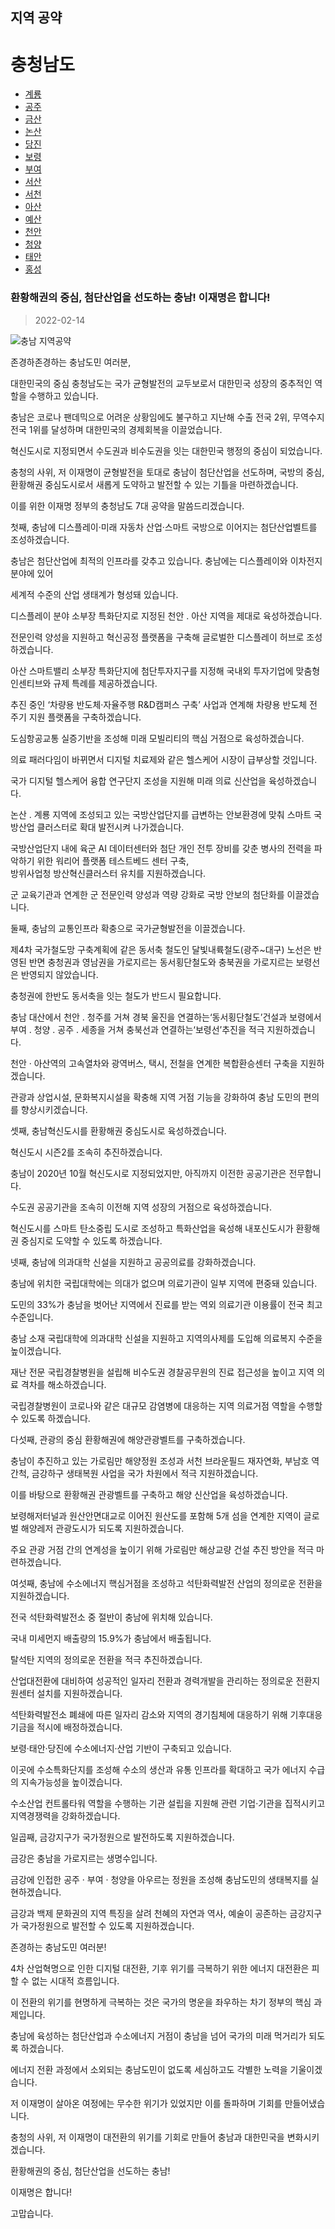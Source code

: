 ## 지역 공약

# 충청남도

- [계룡](./005_012_001/005_012_001.md)
- [공주](./005_012_002/005_012_002.md)
- [금산](./005_012_003/005_012_003.md)
- [논산](./005_012_004/005_012_004.md)
- [당진](./005_012_005/005_012_005.md)
- [보령](./005_012_006/005_012_006.md)
- [부여](./005_012_007/005_012_007.md)
- [서산](./005_012_008/005_012_008.md)
- [서천](./005_012_009/005_012_009.md)
- [아산](./005_012_010/005_012_010.md)
- [예산](./005_012_011/005_012_011.md)
- [천안](./005_012_012/005_012_012.md)
- [청양](./005_012_013/005_012_013.md)
- [태안](./005_012_014/005_012_014.md)
- [홍성](./005_012_015/005_012_015.md)

### 환황해권의 중심, 첨단산업을 선도하는 충남! 이재명은 합니다!
> 2022-02-14

![충남 지역공약](./005_012.png)

존경하존경하는 충남도민 여러분, 

대한민국의 중심 충청남도는 국가 균형발전의 교두보로서
대한민국 성장의 중추적인 역할을 수행하고 있습니다.

충남은 코로나 팬데믹으로 어려운 상황임에도 불구하고
지난해 수출 전국 2위, 무역수지 전국 1위를 달성하며
대한민국의 경제회복을 이끌었습니다.

혁신도시로 지정되면서 수도권과 비수도권을 잇는
대한민국 행정의 중심이 되었습니다. 
 
충청의 사위, 저 이재명이 
균형발전을 토대로 충남이 첨단산업을 선도하며, 
국방의 중심, 환황해권 중심도시로서 
새롭게 도약하고 발전할 수 있는 기틀을 마련하겠습니다. 

이를 위한 이재명 정부의 충청남도 7대 공약을 말씀드리겠습니다. 

첫째, 충남에 디스플레이‧미래 자동차 산업‧스마트 국방으로 이어지는 
첨단산업벨트를 조성하겠습니다.

충남은 첨단산업에 최적의 인프라를 갖추고 있습니다. 
충남에는 디스플레이와 이차전지 분야에 있어

세계적 수준의 산업 생태계가 형성돼 있습니다.

디스플레이 분야 소부장 특화단지로 지정된
천안 ․ 아산 지역을 제대로 육성하겠습니다.

전문인력 양성을 지원하고 혁신공정 플랫폼을 구축해
글로벌한 디스플레이 허브로 조성하겠습니다.

아산 스마트밸리 소부장 특화단지에 첨단투자지구를 지정해
국내외 투자기업에 맞춤형 인센티브와 규제 특례를 제공하겠습니다. 

추진 중인 ‘차량용 반도체‧자율주행 R&D캠퍼스 구축’ 사업과 연계해
차량용 반도체 전 주기 지원 플랫폼을 구축하겠습니다. 

도심항공교통 실증기반을 조성해
미래 모빌리티의 핵심 거점으로 육성하겠습니다.

의료 패러다임이 바뀌면서 
디지털 치료제와 같은 헬스케어 시장이 급부상할 것입니다.

국가 디지털 헬스케어 융합 연구단지 조성을 지원해 
미래 의료 신산업을 육성하겠습니다.

논산 ․ 계룡 지역에 조성되고 있는 국방산업단지를 
급변하는 안보환경에 맞춰
스마트 국방산업 클러스터로 확대 발전시켜 나가겠습니다.

국방산업단지 내에 육군 AI 데이터센터와 
첨단 개인 전투 장비를 갖춘 병사의 전력을 파악하기 위한 
워리어 플랫폼 테스트베드 센터 구축,  
방위사업청 방산혁신클러스터 유치를 지원하겠습니다.

군 교육기관과 연계한 군 전문인력 양성과 역량 강화로 
국방 안보의 첨단화를 이끌겠습니다.

둘째, 충남의 교통인프라 확충으로 국가균형발전을 이끌겠습니다.

제4차 국가철도망 구축계획에 
같은 동서축 철도인 달빛내륙철도(광주~대구) 노선은 반영된 반면
충청권과 영남권을 가로지르는 동서횡단철도와 
충북권을 가로지르는 보령선은 반영되지 않았습니다. 

충청권에 한반도 동서축을 잇는 철도가 반드시 필요합니다.

충남 대산에서 천안 ․ 청주를 거쳐 
경북 울진을 연결하는‘동서횡단철도’건설과 
보령에서 부여 ․ 청양 ․ 공주 ․ 세종을 거쳐 
충북선과 연결하는‘보령선’추진을 적극 지원하겠습니다. 

천안 ‧ 아산역의 고속열차와 광역버스, 택시, 전철을 연계한 
복합환승센터 구축을 지원하겠습니다.

관광과 상업시설, 문화복지시설을 확충해
지역 거점 기능을 강화하여 
충남 도민의 편의를 향상시키겠습니다.

셋째, 충남혁신도시를 환황해권 중심도시로 육성하겠습니다.

혁신도시 시즌2를 조속히 추진하겠습니다. 

충남이 2020년 10월 혁신도시로 지정되었지만,
아직까지 이전한 공공기관은 전무합니다. 

수도권 공공기관을 조속히 이전해
지역 성장의 거점으로 육성하겠습니다.

혁신도시를 스마트 탄소중립 도시로 조성하고 특화산업을 육성해
내포신도시가 환황해권 중심지로 도약할 수 있도록 하겠습니다.

넷째, 충남에 의과대학 신설을 지원하고 
공공의료를 강화하겠습니다.

충남에 위치한 국립대학에는 의대가 없으며
의료기관이 일부 지역에 편중돼 있습니다.

도민의 33%가 충남을 벗어난 지역에서 진료를 받는
역외 의료기관 이용률이 전국 최고 수준입니다. 

충남 소재 국립대학에 의과대학 신설을 지원하고 
지역의사제를 도입해 의료복지 수준을 높이겠습니다. 

재난 전문 국립경찰병원을 설립해
비수도권 경찰공무원의 진료 접근성을 높이고 
지역 의료 격차를 해소하겠습니다.

국립경찰병원이 코로나와 같은 대규모 감염병에 대응하는 
지역 의료거점 역할을 수행할 수 있도록 하겠습니다.

다섯째, 관광의 중심 환황해권에 해양관광벨트를 구축하겠습니다.

충남이 추진하고 있는 가로림만 해양정원 조성과 
서천 브라운필드 재자연화, 부남호 역간척, 
금강하구 생태복원 사업을 
국가 차원에서 적극 지원하겠습니다. 

이를 바탕으로 환황해권 관광벨트를 구축하고 
해양 신산업을 육성하겠습니다. 

보령해저터널과 원산안면대교로 이어진 
원산도를 포함해 5개 섬을 연계한 지역이 
글로벌 해양레저 관광도시가 되도록 지원하겠습니다.

주요 관광 거점 간의 연계성을 높이기 위해
가로림만 해상교량 건설 추진 방안을 적극 마련하겠습니다. 

여섯째, 충남에 수소에너지 핵심거점을 조성하고
석탄화력발전 산업의 정의로운 전환을 지원하겠습니다.

전국 석탄화력발전소 중 절반이 충남에 위치해 있습니다.

국내 미세먼지 배출량의 15.9%가 충남에서 배출됩니다.

탈석탄 지역의 정의로운 전환을 적극 추진하겠습니다.

산업대전환에 대비하여 
성공적인 일자리 전환과 경력개발을 관리하는 
정의로운 전환지원센터 설치를 지원하겠습니다.

석탄화력발전소 폐쇄에 따른 일자리 감소와
지역의 경기침체에 대응하기 위해 
기후대응기금을 적시에 배정하겠습니다. 

보령‧태안‧당진에 수소에너지‧산업 기반이 구축되고 있습니다. 

이곳에 수소특화단지를 조성해 
수소의 생산과 유통 인프라를 확대하고 
국가 에너지 수급의 지속가능성을 높이겠습니다. 

수소산업 컨트롤타워 역할을 수행하는 기관 설립을 지원해
관련 기업‧기관을 집적시키고
지역경쟁력을 강화하겠습니다.

일곱째, 금강지구가 국가정원으로 발전하도록 지원하겠습니다.

금강은 충남을 가로지르는 생명수입니다.

금강에 인접한 공주 ‧ 부여 ‧ 청양을 아우르는 정원을 조성해
충남도민의 생태복지를 실현하겠습니다. 

금강과 백제 문화권의 지역 특징을 살려 
천혜의 자연과 역사, 예술이 공존하는 금강지구가 
국가정원으로 발전할 수 있도록 지원하겠습니다. 

존경하는 충남도민 여러분!

4차 산업혁명으로 인한 디지털 대전환,
기후 위기를 극복하기 위한 에너지 대전환은
피할 수 없는 시대적 흐름입니다.

이 전환의 위기를 현명하게 극복하는 것은
국가의 명운을 좌우하는 차기 정부의 핵심 과제입니다.

충남에 육성하는 첨단산업과 수소에너지 거점이
충남을 넘어 국가의 미래 먹거리가 되도록 하겠습니다.

에너지 전환 과정에서 소외되는 충남도민이 없도록
세심하고도 각별한 노력을 기울이겠습니다.

저 이재명이 살아온 여정에는 무수한 위기가 있었지만
이를 돌파하며 기회를 만들어냈습니다.

충청의 사위, 저 이재명이
대전환의 위기를 기회로 만들어
충남과 대한민국을 변화시키겠습니다.

환황해권의 중심, 첨단산업을 선도하는 충남!

이재명은 합니다!

고맙습니다.​  